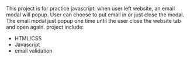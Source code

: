 This project is for practice javascript: when user left website, an email modal will popup.
User can choose to put email in or just close the modal. The email modal just popup one time until the user close the website tab and open again.
project include:
- HTML/CSS
- Javascript
- email validation

